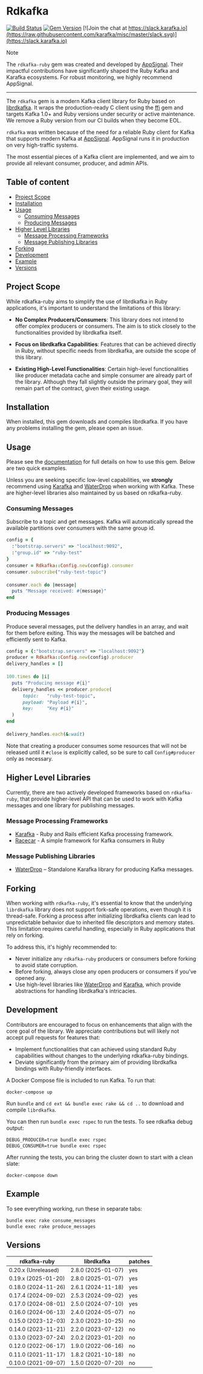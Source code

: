 # Rdkafka

[![Build Status](https://github.com/karafka/rdkafka-ruby/actions/workflows/ci.yml/badge.svg)](https://github.com/karafka/rdkafka-ruby/actions/workflows/ci.yml)
[![Gem Version](https://badge.fury.io/rb/rdkafka.svg)](https://badge.fury.io/rb/rdkafka)
[![Join the chat at https://slack.karafka.io](https://raw.githubusercontent.com/karafka/misc/master/slack.svg)](https://slack.karafka.io)

> [!NOTE]
> The `rdkafka-ruby` gem was created and developed by [AppSignal](https://www.appsignal.com/). Their impactful contributions have significantly shaped the Ruby Kafka and Karafka ecosystems. For robust monitoring, we highly recommend AppSignal.

---

The `rdkafka` gem is a modern Kafka client library for Ruby based on
[librdkafka](https://github.com/confluentinc/librdkafka/).
It wraps the production-ready C client using the [ffi](https://github.com/ffi/ffi)
gem and targets Kafka 1.0+ and Ruby versions under security or
active maintenance. We remove a Ruby version from our CI builds when they 
become EOL.

`rdkafka` was written because of the need for a reliable Ruby client for Kafka that supports modern Kafka at [AppSignal](https://appsignal.com). AppSignal runs it in production on very high-traffic systems.

The most essential pieces of a Kafka client are implemented, and we aim to provide all relevant consumer, producer, and admin APIs.

## Table of content

- [Project Scope](#project-scope)
- [Installation](#installation)
- [Usage](#usage)
  * [Consuming Messages](#consuming-messages)
  * [Producing Messages](#producing-messages)
- [Higher Level Libraries](#higher-level-libraries)
  * [Message Processing Frameworks](#message-processing-frameworks)
  * [Message Publishing Libraries](#message-publishing-libraries)
- [Forking](#forking)
- [Development](#development)
- [Example](#example)
- [Versions](#versions)

## Project Scope

While rdkafka-ruby aims to simplify the use of librdkafka in Ruby applications, it's important to understand the limitations of this library:

- **No Complex Producers/Consumers**: This library does not intend to offer complex producers or consumers. The aim is to stick closely to the functionalities provided by librdkafka itself.

- **Focus on librdkafka Capabilities**: Features that can be achieved directly in Ruby, without specific needs from librdkafka, are outside the scope of this library.

- **Existing High-Level Functionalities**: Certain high-level functionalities like producer metadata cache and simple consumer are already part of the library. Although they fall slightly outside the primary goal, they will remain part of the contract, given their existing usage.


## Installation

When installed, this gem downloads and compiles librdkafka. If you have any problems installing the gem, please open an issue.

## Usage

Please see the [documentation](https://karafka.io/docs/code/rdkafka-ruby/) for full details on how to use this gem. Below are two quick examples.

Unless you are seeking specific low-level capabilities, we **strongly** recommend using [Karafka](https://github.com/karafka/karafka) and [WaterDrop](https://github.com/karafka/waterdrop) when working with Kafka. These are higher-level libraries also maintained by us based on rdkafka-ruby.

### Consuming Messages

Subscribe to a topic and get messages. Kafka will automatically spread
the available partitions over consumers with the same group id.

```ruby
config = {
  :"bootstrap.servers" => "localhost:9092",
  :"group.id" => "ruby-test"
}
consumer = Rdkafka::Config.new(config).consumer
consumer.subscribe("ruby-test-topic")

consumer.each do |message|
  puts "Message received: #{message}"
end
```

### Producing Messages

Produce several messages, put the delivery handles in an array, and
wait for them before exiting. This way the messages will be batched and
efficiently sent to Kafka.

```ruby
config = {:"bootstrap.servers" => "localhost:9092"}
producer = Rdkafka::Config.new(config).producer
delivery_handles = []

100.times do |i|
  puts "Producing message #{i}"
  delivery_handles << producer.produce(
      topic:   "ruby-test-topic",
      payload: "Payload #{i}",
      key:     "Key #{i}"
  )
end

delivery_handles.each(&:wait)
```

Note that creating a producer consumes some resources that will not be released until it `#close` is explicitly called, so be sure to call `Config#producer` only as necessary.

## Higher Level Libraries

Currently, there are two actively developed frameworks based on `rdkafka-ruby`, that provide higher-level API that can be used to work with Kafka messages and one library for publishing messages.

### Message Processing Frameworks

* [Karafka](https://github.com/karafka/karafka) - Ruby and Rails efficient Kafka processing framework.
* [Racecar](https://github.com/zendesk/racecar) - A simple framework for Kafka consumers in Ruby 

### Message Publishing Libraries

* [WaterDrop](https://github.com/karafka/waterdrop) – Standalone Karafka library for producing Kafka messages.

## Forking

When working with `rdkafka-ruby`, it's essential to know that the underlying `librdkafka` library does not support fork-safe operations, even though it is thread-safe. Forking a process after initializing librdkafka clients can lead to unpredictable behavior due to inherited file descriptors and memory states. This limitation requires careful handling, especially in Ruby applications that rely on forking.

To address this, it's highly recommended to:

- Never initialize any `rdkafka-ruby` producers or consumers before forking to avoid state corruption.
- Before forking, always close any open producers or consumers if you've opened any.
- Use high-level libraries like [WaterDrop](https://github.com/karafka/waterdrop) and [Karafka](https://github.com/karafka/karafka/), which provide abstractions for handling librdkafka's intricacies.

## Development

Contributors are encouraged to focus on enhancements that align with the core goal of the library. We appreciate contributions but will likely not accept pull requests for features that:

- Implement functionalities that can achieved using standard Ruby capabilities without changes to the underlying rdkafka-ruby bindings.
- Deviate significantly from the primary aim of providing librdkafka bindings with Ruby-friendly interfaces.

A Docker Compose file is included to run Kafka. To run that:

```
docker-compose up
```

Run `bundle` and `cd ext && bundle exec rake && cd ..` to download and compile `librdkafka`.

You can then run `bundle exec rspec` to run the tests. To see rdkafka debug output:

```
DEBUG_PRODUCER=true bundle exec rspec
DEBUG_CONSUMER=true bundle exec rspec
```

After running the tests, you can bring the cluster down to start with a clean slate:

```
docker-compose down
```

## Example

To see everything working, run these in separate tabs:

```
bundle exec rake consume_messages
bundle exec rake produce_messages
```

## Versions

| rdkafka-ruby | librdkafka | patches |
|-|-|-|
| 0.20.x (Unreleased) | 2.8.0 (2025-01-07)  | yes |
| 0.19.x (2025-01-20) | 2.8.0 (2025-01-07)  | yes |
| 0.18.0 (2024-11-26) | 2.6.1 (2024-11-18)  | yes |
| 0.17.4 (2024-09-02) | 2.5.3 (2024-09-02)  | yes |
| 0.17.0 (2024-08-01) | 2.5.0 (2024-07-10)  | yes |
| 0.16.0 (2024-06-13) | 2.4.0 (2024-05-07)  | no  |
| 0.15.0 (2023-12-03) | 2.3.0 (2023-10-25)  | no  |
| 0.14.0 (2023-11-21) | 2.2.0 (2023-07-12)  | no  |
| 0.13.0 (2023-07-24) | 2.0.2 (2023-01-20)  | no  |
| 0.12.0 (2022-06-17) | 1.9.0 (2022-06-16)  | no  |
| 0.11.0 (2021-11-17) | 1.8.2 (2021-10-18)  | no  |
| 0.10.0 (2021-09-07) | 1.5.0 (2020-07-20)  | no  |

